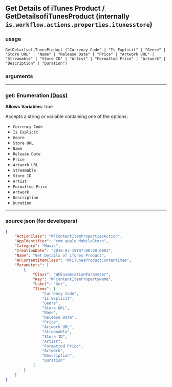 
## Get Details of iTunes Product / GetDetailsofiTunesProduct (internally `is.workflow.actions.properties.itunesstore`)



### usage
```
GetDetailsofiTunesProduct ("Currency Code" | "Is Explicit" | "Genre" | "Store URL" | "Name" | "Release Date" | "Price" | "Artwork URL" | "Streamable" | "Store ID" | "Artist" | "Formatted Price" | "Artwork" | "Description" | "Duration")
```

### arguments

---

### get: Enumeration [(Docs)](https://pfgithub.github.io/shortcutslang/gettingstarted#enum-select-field)
**Allows Variables**: true



Accepts a string 
or variable
containing one of the options:

- `Currency Code`
- `Is Explicit`
- `Genre`
- `Store URL`
- `Name`
- `Release Date`
- `Price`
- `Artwork URL`
- `Streamable`
- `Store ID`
- `Artist`
- `Formatted Price`
- `Artwork`
- `Description`
- `Duration`

---

### source json (for developers)

```json
{
	"ActionClass": "WFContentItemPropertiesAction",
	"AppIdentifier": "com.apple.MobileStore",
	"Category": "Music",
	"CreationDate": "2016-03-15T07:00:00.000Z",
	"Name": "Get Details of iTunes Product",
	"WFContentItemClass": "WFiTunesProductContentItem",
	"Parameters": [
		{
			"Class": "WFEnumerationParameter",
			"Key": "WFContentItemPropertyName",
			"Label": "Get",
			"Items": [
				"Currency Code",
				"Is Explicit",
				"Genre",
				"Store URL",
				"Name",
				"Release Date",
				"Price",
				"Artwork URL",
				"Streamable",
				"Store ID",
				"Artist",
				"Formatted Price",
				"Artwork",
				"Description",
				"Duration"
			]
		}
	]
}
```
